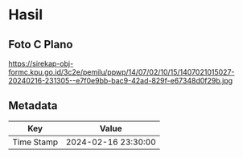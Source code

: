 # Hasil

## Foto C Plano

https://sirekap-obj-formc.kpu.go.id/3c2e/pemilu/ppwp/14/07/02/10/15/1407021015027-20240216-231305--e7f0e9bb-bac9-42ad-829f-e67348d0f29b.jpg


## Metadata

| Key        | Value               |
| ---------- | ------------------- |
| Time Stamp | 2024-02-16 23:30:00 |



